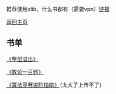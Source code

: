 推荐使用zlib，什么书都有（需要vpn）[链接](https://zh.z-library.sk/)

[返回主页](https://zjr9898.github.io/)

## 书单

[《整型溢出》](https://zjr9898.github.io/Books/%E6%95%B4%E5%9E%8B%E6%BA%A2%E5%87%BA%EF%BC%9A%E4%BF%A1%E6%81%AF%E5%AD%A6%E7%AB%9E%E8%B5%9B%E7%9A%84%E5%8F%91%E5%B1%95%EF%BC%8C%E7%B9%81%E8%8D%A3%E4%B8%8E%E8%A1%B0%E9%80%80_%E4%BF%AE%E8%AE%A2%E7%89%88.pdf)

[《数论一百题》](https://zjr9898.github.io/Books/%E6%95%B0%E8%AE%BA100%E9%A2%98.pdf)

[《算法竞赛进阶指南》](https://www.bilibili.com/video/BV1KWpezLEnX)（太大了上传不了）
